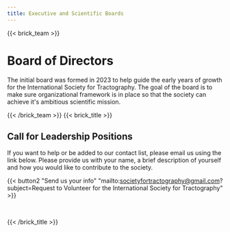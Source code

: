 ```yaml
---
title: Executive and Scientific Boards
---
```

{{< brick_team >}}

# Board of Directors

The initial board was formed in 2023 to help guide the early years of growth for the International Society for Tractography. The goal of the board is to make sure organizational framework is in place so that the society can achieve it's ambitious scientific mission.

{{< /brick_team >}}
{{< brick_title >}}

## Call for Leadership Positions

If you want to help or be added to our contact list, please email us using the link below. Please provide us with your name, a brief description of yourself and how you would like to contribute to the society.

{{< button2 "Send us your info" "mailto:societyfortractography@gmail.com?subject=Request to Volunteer for the International Society for Tractography" >}}

&nbsp;

{{< /brick_title >}}